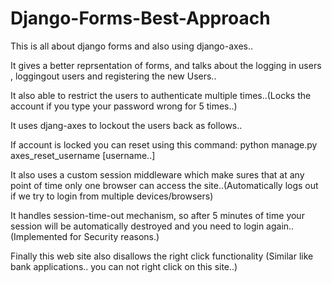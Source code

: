 # Django-Forms-Best-Approach
This is all about django forms and also using django-axes..

It gives a better reprsentation of forms, and talks about the logging in users , loggingout users and registering the new
Users..

It also able to restrict the users to authenticate multiple times..(Locks the account if you type your password wrong for 5 times..)

It uses djang-axes to lockout the users back as follows..

If account is locked you can reset using this command: python manage.py axes_reset_username [username..]

It also uses a custom session middleware which make sures that at any point of time only one browser can access the site..(Automatically logs out if we try to login from multiple devices/browsers)

It handles session-time-out mechanism, so after 5 minutes of time your session will be automatically destroyed and you need to login again..(Implemented for Security reasons.)

Finally this web site also disallows the right click functionality (Similar like bank applications.. you can not right click on this site..)


